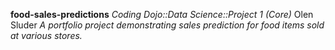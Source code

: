 **food-sales-predictions**
*Coding Dojo::Data Science::Project 1 (Core)*
Olen Sluder
*A portfolio project demonstrating sales prediction for food items sold at various stores.*
